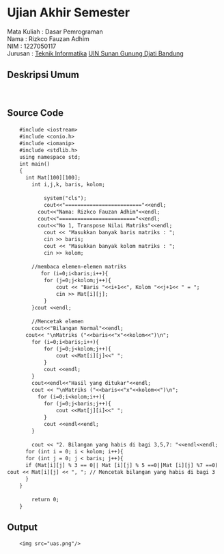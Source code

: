 
# Ujian Akhir Semester 
Mata Kuliah 	: Dasar Pemrograman
<br>Nama		: Rizkco Fauzan Adhim
<br>NIM		:	1227050117
<br>Jurusan		: [Teknik Informatika](http://if.uinsgd.ac.id/) [UIN Sunan Gunung Djati Bandung](https://uinsgd.ac.id/) 

## Deskripsi Umum
<br>

## Source Code
```
    #include <iostream>
    #include <conio.h>
    #include <iomanip>
    #include <stdlib.h>
    using namespace std;
    int main()
    {
      int Mat[100][100];
        int i,j,k, baris, kolom;

            system("cls");
            cout<<"========================="<<endl;
          cout<<"Nama: Rizkco Fauzan Adhim"<<endl;
          cout<<"========================="<<endl;
          cout<<"No 1, Transpose Nilai Matriks"<<endl;
            cout << "Masukkan banyak baris matriks : ";
            cin >> baris;
            cout << "Masukkan banyak kolom matriks : ";
            cin >> kolom;

        //membaca elemen-elemen matriks 
           for (i=0;i<baris;i++){
            for (j=0;j<kolom;j++){
                cout << "Baris "<<i+1<<", Kolom "<<j+1<< " = ";
                cin >> Mat[i][j];
            }
        }cout <<endl;

        //Mencetak elemen 
        cout<<"Bilangan Normal"<<endl;
      cout<< "\nMatriks ("<<baris<<"x"<<kolom<<")\n";
        for (i=0;i<baris;i++){
            for (j=0;j<kolom;j++){
                cout <<Mat[i][j]<<" ";
            }
            cout <<endl;
        }
        cout<<endl<<"Hasil yang ditukar"<<endl;
        cout << "\nMatriks ("<<baris<<"x"<<kolom<<")\n";
          for (i=0;i<kolom;i++){
            for (j=0;j<baris;j++){
                cout <<Mat[j][i]<<" ";
            }
            cout <<endl<<endl;
        }

        cout << "2. Bilangan yang habis di bagi 3,5,7: "<<endl<<endl;
      for (int i = 0; i < kolom; i++){
      for (int j = 0; j < baris; j++){
      if (Mat[i][j] % 3 == 0|| Mat [i][j] % 5 ==0||Mat [i][j] %7 ==0) cout << Mat[i][j] << ", "; // Mencetak bilangan yang habis di bagi 3
      }
    }

        return 0;
    }
 ```   

 ## Output
        <img src="uas.png"/>

